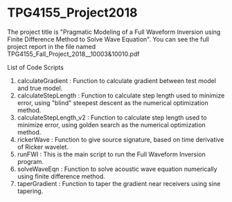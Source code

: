 # TPG4155_Project2018
The project title is "Pragmatic Modeling of a Full Waveform Inversion using Finite Difference Method to Solve Wave Equation". You can see the full project report in the file named TPG4155_Fall_Project_2018__10003&10010.pdf

List of Code Scripts
1) calculateGradient : Function to calculate gradient between test model and true model.
2) calculateStepLength : Function to calculate step length used to minimize error, using "blind" steepest descent as the numerical optimization method.
3) calculateStepLength_v2 : Function to calculate step length used to minimize error, using golden search as the numerical optimization method.
4) rickerWave : Function to give source signature, based on time derivative of Ricker wavelet.
5) runFWI : This is the main script to run the Full Waveform Inversion program.
6) solveWaveEqn : Function to solve acoustic wave equation numerically using finite difference method.
7) taperGradient : Function to taper the gradient near receivers using sine tapering.
